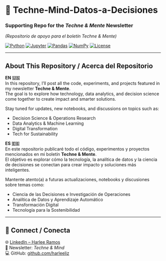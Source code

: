 # 🧠 Techne-Mind-Datos-a-Decisiones  
###  Supporting Repo for the *Techne & Mente* Newsletter  
*(Repositorio de apoyo para el boletín Techne & Mente)*  

[![Python](https://img.shields.io/badge/Python-3.11-blue?logo=python&logoColor=white)](https://www.python.org/)
[![Jupyter](https://img.shields.io/badge/Jupyter-Notebook-orange?logo=jupyter)](https://jupyter.org/)
[![Pandas](https://img.shields.io/badge/Pandas-Data%20Analysis-150458?logo=pandas)](https://pandas.pydata.org/)
[![NumPy](https://img.shields.io/badge/NumPy-Scientific%20Computing-013243?logo=numpy)](https://numpy.org/)
[![License](https://img.shields.io/badge/License-MIT-green.svg)](LICENSE)

---

## About This Repository / Acerca del Repositorio

**EN 🇺🇸**  
In this repository, I’ll post all the code, experiments, and projects featured in my newsletter **Techne & Mente**.  
The goal is to explore how technology, data analytics, and decision science come together to create impact and smarter solutions.  

Stay tuned for updates, new notebooks, and discussions on topics such as:  
- Decision Science & Operations Research  
- Data Analytics & Machine Learning  
- Digital Transformation  
- Tech for Sustainability  

**ES 🇪🇸**  
En este repositorio publicaré todo el código, experimentos y proyectos mencionados en mi boletín **Techne & Mente**.  
El objetivo es explorar cómo la tecnología, la analítica de datos y la ciencia de decisiones se conectan para crear impacto y soluciones más inteligentes.  

Mantente atento(a) a futuras actualizaciones, notebooks y discusiones sobre temas como:  
- Ciencia de las Decisiones e Investigación de Operaciones  
- Analítica de Datos y Aprendizaje Automático  
- Transformación Digital  
- Tecnología para la Sostenibilidad  

---




## 🤝 Connect / Conecta  
🌐 [LinkedIn – Harlee Ramos](https://www.linkedin.com/in/harleeramos)  
💌 Newsletter: *Techne & Mind*  
💻 GitHub: [github.com/harleeliz](https://github.com/harleeliz)


